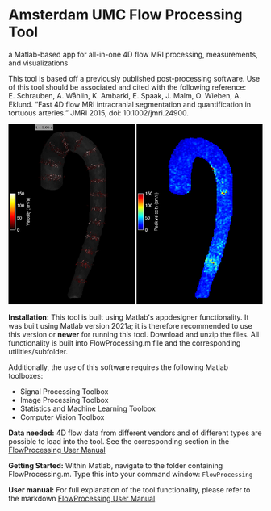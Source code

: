 # Amsterdam UMC Flow Processing Tool
a Matlab-based app for all-in-one 4D flow MRI processing, measurements, and visualizations

This tool is based off a previously published post-processing software. Use of this tool should be associated and cited with the following reference:\
E. Schrauben, A. Wåhlin, K. Ambarki, E. Spaak, J. Malm, O. Wieben, A. Eklund. “Fast 4D flow MRI intracranial segmentation and quantification in tortuous arteries.” JMRI 2015, doi: 10.1002/jmri.24900.

<img src="/utilities/icons/AortaVectors.gif?raw=true" width="600px">

**Installation:**
This tool is built using Matlab's appdesigner functionality. It was built using Matlab version 2021a; it is therefore recommended to use this version or **newer** for running this tool. Download and unzip the files. All functionality is built into FlowProcessing.m file and the corresponding utilities/subfolder.

Additionally, the use of this software requires the following Matlab toolboxes:
- Signal Processing Toolbox
- Image Processing Toolbox
- Statistics and Machine Learning Toolbox
- Computer Vision Toolbox

**Data needed:**
4D flow data from different vendors and of different types are possible to load into the tool. See the corresponding section in the [FlowProcessing User Manual](utilities/doc/FlowProcessing_User_Manual.md)

**Getting Started:**
Within Matlab, navigate to the folder containing FlowProcessing.m. Type this into your command window:
`FlowProcessing`

**User manual:**
For full explanation of the tool functionality, please refer to the markdown [FlowProcessing User Manual](utilities/doc/FlowProcessing_User_Manual.md)
